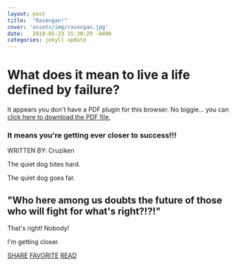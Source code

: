 ```yaml
---
layout: post
title:  "Rasengan!"
cover: 'assets/img/rasengan.jpg'
date:   2018-05-23 15:30:20 -0400
categories: jekyll update
---
```

<html>
<head>
  <title>Rasengan</title>
  <link href="https://fonts.googleapis.com/css?family=Amatic+SC|Raleway:100,200,600,700" rel="stylesheet">
  <link rel="stylesheet" type="text/css" href="/css/style.css">
</head>
<body>


  <div id="banner">
    <div class="content">
      
   <h1>What does it mean to live a life defined by failure?</h1>
 </div>
  </div>
 </div>
 <object data="../assets/pdf/ANBM.pdf" type="application/pdf" width="100%" height="800px"> 
  <p>It appears you don't have a PDF plugin for this browser.
   No biggie... you can <a href="resume.pdf">click here to
  download the PDF file.</a></p>  
 </object>
  <div id="main" class="content">
    <h3>It means you're getting ever closer to success!!!</h3>
    <span class="byline">WRITTEN BY: Cruziken</span>
    <p>The quiet dog bites hard.</p>

   <p> The quiet dog goes far.</p>

   <div class="pull-quote">
     <h2>"Who here among us doubts the future of those who will fight for what's right?!?!"</h2>
    </div>

   <p>That's right! Nobody! </p>

   <p>I'm getting closer.</p>
  </div>

  <div class="share">
    <a href="#">SHARE</a>
    <a href="#">FAVORITE</a>
    <a href="#">READ</a>
  </div>

</body>
</html>


 
